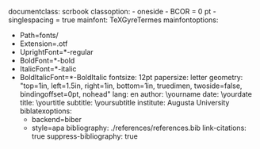 documentclass: scrbook
classoption:
    - oneside
    - BCOR = 0 pt
    - singlespacing = true 
mainfont: TeXGyreTermes
mainfontoptions:
- Path=fonts/
- Extension=.otf
- UprightFont=*-regular
- BoldFont=*-bold
- ItalicFont=*-italic
- BoldItalicFont=*-BoldItalic
fontsize: 12pt
papersize: letter
geometry: "top=1in, left=1.5in, right=1in, bottom=1in, truedimen, twoside=false, bindingoffset=0pt, nohead"
lang: en
author: \yourname
date: \yourdate
title: \yourtitle
subtitle: \yoursubtitle
institute: Augusta University
biblatexoptions:
    - backend=biber
    - style=apa
bibliography: ./references/references.bib
link-citations: true
suppress-bibliography: true
